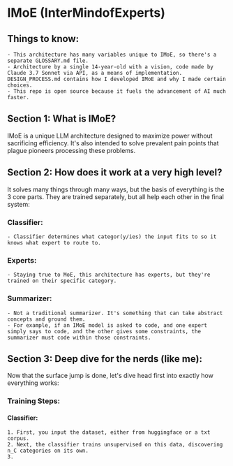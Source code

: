 # IMoE (InterMindofExperts)
## Things to know:
    - This architecture has many variables unique to IMoE, so there's a separate GLOSSARY.md file.
    - Architecture by a single 14-year-old with a vision, code made by Claude 3.7 Sonnet via API, as a means of implementation. DESIGN_PROCESS.md contains how I developed IMoE and why I made certain choices.
    - This repo is open source because it fuels the advancement of AI much faster.
## Section 1: What is IMoE?
IMoE is a unique LLM architecture designed to maximize power without sacrificing efficiency. It's also intended to solve prevalent pain points that plague pioneers processing these problems.
## Section 2: How does it work at a very high level?
It solves many things through many ways, but the basis of everything is the 3 core parts. They are trained separately, but all help each other in the final system:
### Classifier:
    - Classifier determines what categor(y/ies) the input fits to so it knows what expert to route to.
### Experts:
    - Staying true to MoE, this architecture has experts, but they're trained on their specific category.
### Summarizer:
    - Not a traditional summarizer. It's something that can take abstract concepts and ground them.
    - For example, if an IMoE model is asked to code, and one expert simply says to code, and the other gives some constraints, the summarizer must code within those constraints.
## Section 3: Deep dive for the nerds (like me):
Now that the surface jump is done, let's dive head first into exactly how everything works:
### Training Steps:
#### Classifier:
    1. First, you input the dataset, either from huggingface or a txt corpus.
    2. Next, the classifier trains unsupervised on this data, discovering n_C categories on its own.
    3. 
